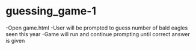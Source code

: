 # guessing_game-1
-Open game.html
-User will be prompted to guess number of bald eagles seen this year
-Game will run and continue prompting until correct answer is given
